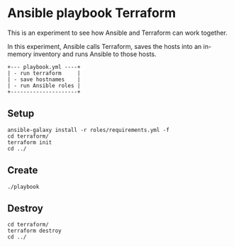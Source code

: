 # Ansible playbook Terraform

This is an experiment to see how Ansible and Terraform can work together.

In this experiment, Ansible calls Terraform, saves the hosts into an in-memory inventory and runs Ansible to those hosts.

```
+--- playbook.yml ----+
| - run terraform     |
| - save hostnames    |
| - run Ansible roles |
+---------------------+
```

## Setup

```
ansible-galaxy install -r roles/requirements.yml -f
cd terraform/
terraform init
cd ../
```

## Create

```shell
./playbook
```

## Destroy

```shell
cd terraform/
terraform destroy
cd ../
```
